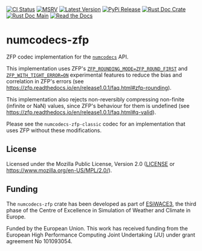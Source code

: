 [![CI Status]][workflow] [![MSRV]][repo] [![Latest Version]][crates.io] [![PyPi Release]][pypi] [![Rust Doc Crate]][docs.rs] [![Rust Doc Main]][docs] [![Read the Docs]][rtdocs]

[CI Status]: https://img.shields.io/github/actions/workflow/status/juntyr/numcodecs-rs/ci.yml?branch=main
[workflow]: https://github.com/juntyr/numcodecs-rs/actions/workflows/ci.yml?query=branch%3Amain

[MSRV]: https://img.shields.io/badge/MSRV-1.86.0-blue
[repo]: https://github.com/juntyr/numcodecs-rs

[Latest Version]: https://img.shields.io/crates/v/numcodecs-zfp
[crates.io]: https://crates.io/crates/numcodecs-zfp

[PyPi Release]: https://img.shields.io/pypi/v/numcodecs-wasm-zfp.svg
[pypi]: https://pypi.python.org/pypi/numcodecs-wasm-zfp

[Rust Doc Crate]: https://img.shields.io/docsrs/numcodecs-zfp
[docs.rs]: https://docs.rs/numcodecs-zfp/

[Rust Doc Main]: https://img.shields.io/badge/docs-main-blue
[docs]: https://juntyr.github.io/numcodecs-rs/numcodecs_zfp

[Read the Docs]: https://img.shields.io/readthedocs/numcodecs-wasm?label=readthedocs
[rtdocs]: https://numcodecs-wasm.readthedocs.io/en/stable/api/numcodecs_wasm_zfp/

# numcodecs-zfp

ZFP codec implementation for the [`numcodecs`] API.

This implementation uses ZFP's [`ZFP_ROUNDING_MODE=ZFP_ROUND_FIRST`](https://zfp.readthedocs.io/en/release1.0.1/installation.html#c.ZFP_ROUNDING_MODE) and [`ZFP_WITH_TIGHT_ERROR=ON`](https://zfp.readthedocs.io/en/release1.0.1/installation.html#c.ZFP_WITH_TIGHT_ERROR) experimental features to reduce the bias and correlation in ZFP's errors (see <https://zfp.readthedocs.io/en/release1.0.1/faq.html#zfp-rounding>).

This implementation also rejects non-reversibly compressing non-finite (infinite or NaN) values, since ZFP's behaviour for them is undefined (see <https://zfp.readthedocs.io/en/release1.0.1/faq.html#q-valid>).

Please see the `numcodecs-zfp-classic` codec for an implementation that uses ZFP without these modifications.

[`numcodecs`]: https://docs.rs/numcodecs/0.2/numcodecs/

## License

Licensed under the Mozilla Public License, Version 2.0 ([LICENSE](LICENSE) or https://www.mozilla.org/en-US/MPL/2.0/).

## Funding

The `numcodecs-zfp` crate has been developed as part of [ESiWACE3](https://www.esiwace.eu), the third phase of the Centre of Excellence in Simulation of Weather and Climate in Europe.

Funded by the European Union. This work has received funding from the European High Performance Computing Joint Undertaking (JU) under grant agreement No 101093054.
